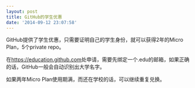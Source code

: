 ```yaml
---
layout: post
title: GitHub的学生优惠
date: '2014-09-12 23:07:58'
---
```


GitHub提供了学生优惠，只需要证明自己的学生身份，就可以获得2年的Micro Plan，5个private repo。

在<a href="http://education.github.com" target="_blank">https://education.github.com</a>处申请，需要先绑定一个.edu的邮箱，如果正确的话，GitHub一般会自动识别出大学名字。

如果两年Micro Plan使用期满，而还在学校的话，可以继续重复兑换。